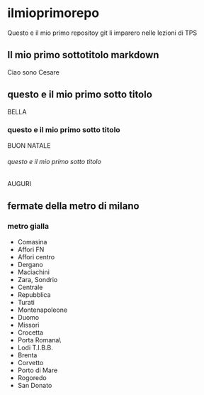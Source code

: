 # ilmioprimorepo
Questo e il mio primo repositoy git li imparero nelle lezioni di TPS
## Il mio primo sottotitolo markdown
Ciao sono Cesare 
## questo e il mio primo sotto titolo
BELLA 
### questo e il mio primo sotto titolo
BUON NATALE
###### questo e il mio primo sotto titolo
AUGURI
## fermate della metro di milano
### metro gialla 
- Comasina
- Affori FN
- Affori centro
- Dergano
- Maciachini
- Zara, Sondrio
- Centrale
- Repubblica
- Turati
- Montenapoleone
- Duomo
- Missori
- Crocetta
- Porta Romana\
- Lodi T.I.B.B.
- Brenta
- Corvetto
- Porto di Mare
- Rogoredo
- San Donato

